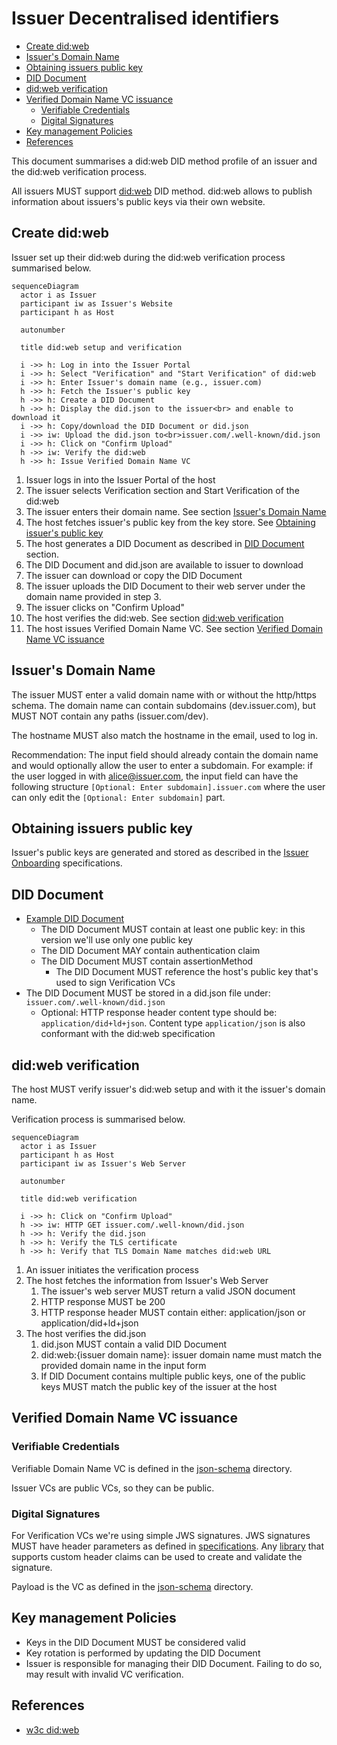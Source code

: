 # Issuer Decentralised identifiers <!-- omit in toc -->

- [Create did:web](#create-didweb)
- [Issuer's Domain Name](#issuers-domain-name)
- [Obtaining issuers public key](#obtaining-issuers-public-key)
- [DID Document](#did-document)
- [did:web verification](#didweb-verification)
- [Verified Domain Name VC issuance](#verified-domain-name-vc-issuance)
  - [Verifiable Credentials](#verifiable-credentials)
  - [Digital Signatures](#digital-signatures)
- [Key management Policies](#key-management-policies)
- [References](#references)

This document summarises a did:web DID method profile of an issuer and the did:web verification process.

All issuers MUST support [did:web](https://w3c-ccg.github.io/did-method-web/) DID method. did:web allows to publish information about issuers's public keys via their own website.

## Create did:web

Issuer set up their did:web during the did:web verification process summarised below.

```mermaid
sequenceDiagram
  actor i as Issuer
  participant iw as Issuer's Website
  participant h as Host

  autonumber

  title did:web setup and verification

  i ->> h: Log in into the Issuer Portal
  i ->> h: Select "Verification" and "Start Verification" of did:web
  i ->> h: Enter Issuer's domain name (e.g., issuer.com)
  h ->> h: Fetch the Issuer's public key
  h ->> h: Create a DID Document
  h ->> h: Display the did.json to the issuer<br> and enable to download it
  i ->> h: Copy/download the DID Document or did.json
  i ->> iw: Upload the did.json to<br>issuer.com/.well-known/did.json
  i ->> h: Click on "Confirm Upload"
  h ->> iw: Verify the did:web
  h ->> h: Issue Verified Domain Name VC
```

1. Issuer logs in into the Issuer Portal of the host
2. The issuer selects Verification section and Start Verification of the did:web
3. The issuer enters their domain name. See section [Issuer's Domain Name](#issuers-domain-name)
4. The host fetches issuer's public key from the key store. See [Obtaining issuer's public key](#obtaining-issuers-public-key)
5. The host generates a DID Document as described in [DID Document](#did-document) section.
6. The DID Document and did.json are available to issuer to download
7. The issuer can download or copy the DID Document
8. The issuer uploads the DID Document to their web server under the domain name provided in step 3.
9. The issuer clicks on "Confirm Upload"
10. The host verifies the did:web. See section [did:web verification](#didweb-verification)
11. The host issues Verified Domain Name VC. See section [Verified Domain Name VC issuance](#verified-domain-name-vc-issuance)

## Issuer's Domain Name

The issuer MUST enter a valid domain name with or without the http/https schema. The domain name can contain subdomains (dev.issuer.com), but MUST NOT contain any paths (issuer.com/dev).

The hostname MUST also match the hostname in the email, used to log in.

Recommendation: The input field should already contain the domain name and would optionally allow the user to enter a subdomain. For example: if the user logged in with <alice@issuer.com>, the input field can have the following structure `[Optional: Enter subdomain].issuer.com` where the user can only edit the `[Optional: Enter subdomain]` part.

## Obtaining issuers public key

Issuer's public keys are generated and stored as described in the [Issuer Onboarding](./host-issuer-authenticaiton.md) specifications.

## DID Document

- [Example DID Document](../examples/issuer.com/.well-known/did.json)
  - The DID Document MUST contain at least one public key: in this version we'll use only one public key
  - The DID Document MAY contain authentication claim
  - The DID Document MUST contain assertionMethod
    - The DID Document MUST reference the host's public key that's used to sign Verification VCs
- The DID Document MUST be stored in a did.json file under: `issuer.com/.well-known/did.json`
  - Optional: HTTP response header content type should be: `application/did+ld+json`. Content type `application/json` is also conformant with the did:web specification

## did:web verification

The host MUST verify issuer's did:web setup and with it the issuer's domain name.

Verification process is summarised below.

```mermaid
sequenceDiagram
  actor i as Issuer
  participant h as Host
  participant iw as Issuer's Web Server

  autonumber

  title did:web verification

  i ->> h: Click on "Confirm Upload"
  h ->> iw: HTTP GET issuer.com/.well-known/did.json
  h ->> h: Verify the did.json
  h ->> h: Verify the TLS certificate
  h ->> h: Verify that TLS Domain Name matches did:web URL
```

1. An issuer initiates the verification process
2. The host fetches the information from Issuer's Web Server
   1. The issuer's web server MUST return a valid JSON document
   2. HTTP response MUST be 200
   3. HTTP response header MUST contain either: application/json or application/did+ld+json
3. The host verifies the did.json
   1. did.json MUST contain a valid DID Document
   2. did:web:{issuer domain name}: issuer domain name must match the provided domain name in the input form
   3. If DID Document contains multiple public keys, one of the public keys MUST match the public key of the issuer at the host

## Verified Domain Name VC issuance

### Verifiable Credentials

Verifiable Domain Name VC is defined in the [json-schema](../json-schema/verification-credentials/domain-name/) directory.

Issuer VCs are public VCs, so they can be public.

### Digital Signatures

For Verification VCs we're using simple JWS signatures. JWS signatures MUST have header parameters as defined in [specifications](https://hub-test.ebsi.eu/vc-framework/jades). Any [library](https://jwt.io/libraries) that supports custom header claims can be used to create and validate the signature.

Payload is the VC as defined in the [json-schema](../json-schema/) directory.

## Key management Policies

- Keys in the DID Document MUST be considered valid
- Key rotation is performed by updating the DID Document
- Issuer is responsible for managing their DID Document. Failing to do so, may result with invalid VC verification.

## References

- [w3c did:web](https://w3c-ccg.github.io/did-method-web/)
